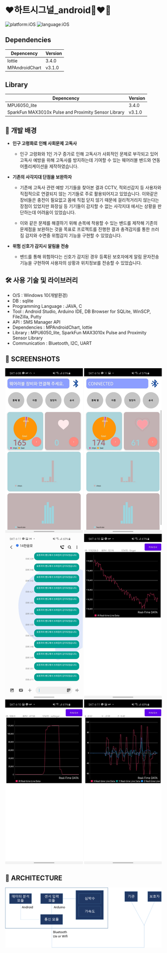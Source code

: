 # ❤️하트시그널_android👩‍❤️‍👨

![platform:iOS](https://img.shields.io/badge/Platform-android-blue) ![language:iOS](https://img.shields.io/badge/Language-java-yellow)

## Dependencies

| Depencency | Version |
| ---------- | ------- |
| lottie | 3.4.0   |
| MPAndroidChart    | v3.1.0   |

## Library 

| Depencency | Version |
| ---------- | ------- |
| MPU6050_lite | 3.4.0   |
| SparkFun MAX3010x Pulse and Proximity Sensor Library    | v3.1.0   |

  
  
## 📖 개발 배경
- **인구 고령화로 인해 사회문제 고독사**

    - 인구 고령화와 1인 가구 증가로 인해 고독사가 사회적인 문제로 부각되고 있어 고독사 예방을 위해 고독사를 방지하는데 기여할 수 있는 웨어러블 밴드와 연동 어플리케이션을 제작하였습니다. 

- **기존의 사각지대 단점을 보완하자**

    - 기존에 고독사 관련 예방 기기들을 찾아본 결과 CCTV, 적외선감지 등 사용자와 직접적으로 연결되지 않는 기기들로 주로 활용되어지고 있었습니다. 이와같은 장비들은 충전이 필요없고 몸에 직접 닫지 않기 때문에 걸리적거리지 않는다는 장점이 있었지만 화장실 등 기기들이 감지할 수 없는 사각지대 에서는 상황을 판단하는데 어려움이 있었습니다. 

    - 이와 같은 문제를 해결하기 위해 손목에 착용할 수 있는 밴드를 제작해 기존의 문제점을 보완하는 것을 목표로 프로젝트를 진행한 결과 충격감지를 통한 쓰러짐 감지와 수면중 위험감지 기능을 구현할 수 있었습니다. 

- **위험 신호가 감지시 알림을 전송**

    - 밴드를 통해 위험하다는 신호가 감지된 경우 등록된 보호자에게 알림 문자전송 기능을 구현하여  사용자의 상황과 위치정보를 전송할 수 있었습니다.
  


## 🛠️ 사용 기술 및 라이브러리

- O/S : Windows 10(개발환경)
- DB : sqlite
- Programming Language : JAVA, C
- Tool : Android Studio, Arduino IDE, DB Browser for SQLite, WinSCP, FileZilla, Putty
- API : SMS Manager API
- Dependencies : MPAndroidChart, lottie
- Library : MPU6050_lite, SparkFun MAX3010x Pulse and Proximity Sensor Library
- Communication : Bluetooth, I2C, UART
  


## 📸 SCREENSHOTS
<img width="250" src="/img/img1.jpg"/> <img width="250" src="/img/img2.jpg"/> <img width="250" src="/img/img3.png"/>
<img width="250" src="/img/img4.jpg"/> <img width="250" src="/img/img5.jpg"/> <img width="250" src="/img/img6.jpg"/>


## 📐 ARCHITECTURE
<img src="/img/img10.png"/>

